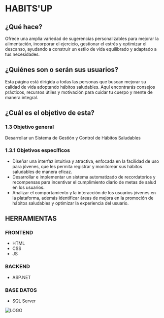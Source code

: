 # HABITS'UP

<div align="left">

## ¿Qué hace?
Ofrece una amplia variedad de sugerencias personalizables para mejorar la alimentación, incorporar el ejercicio, gestionar el estrés y optimizar el descanso, ayudando a construir un estilo de vida equilibrado y adaptado a tus necesidades.

## ¿Quiénes son o serán sus usuarios?
Esta página está dirigida a todas las personas que buscan mejorar su calidad de vida adoptando hábitos saludables. Aquí encontrarás consejos prácticos, recursos útiles y motivación para cuidar tu cuerpo y mente de manera integral.

## ¿Cuál es el objetivo de esta?
### 1.3 Objetivo general
Desarrollar un Sistema de Gestión y Control de Hábitos Saludables

### 1.3.1 Objetivos específicos
- Diseñar una interfaz intuitiva y atractiva, enfocada en la facilidad de uso para jóvenes, que les permita registrar y monitorear sus hábitos saludables de manera eficaz.
- Desarrollar e implementar un sistema automatizado de recordatorios y recompensas para incentivar el cumplimiento diario de metas de salud en los usuarios.
- Analizar el comportamiento y la interacción de los usuarios jóvenes en la plataforma, además identificar áreas de mejora en la promoción de hábitos saludables y optimizar la experiencia del usuario.

## HERRAMIENTAS

### FRONTEND
- HTML
- CSS
- JS

### BACKEND
- ASP.NET

### BASE DATOS
- SQL Server

</div>

![LOGO](https://github.com/user-attachments/assets/bc27e7ac-24ac-49f9-89b6-c9553fa03e9b)

